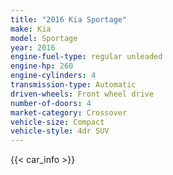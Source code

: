 ```yaml
---
title: "2016 Kia Sportage"
make: Kia
model: Sportage
year: 2016
engine-fuel-type: regular unleaded
engine-hp: 260
engine-cylinders: 4
transmission-type: Automatic
driven-wheels: Front wheel drive
number-of-doors: 4
market-category: Crossover
vehicle-size: Compact
vehicle-style: 4dr SUV
---
```


{{< car_info >}}
